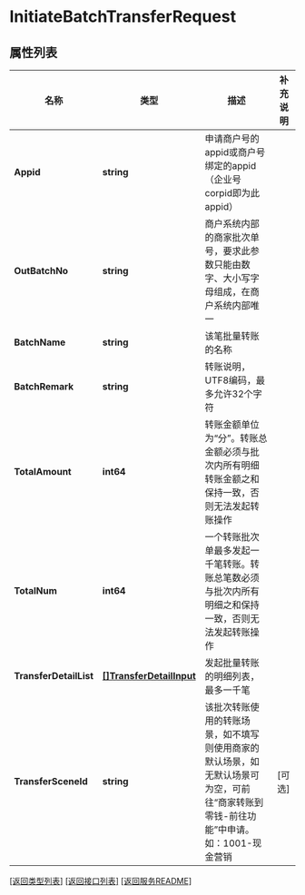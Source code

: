 # InitiateBatchTransferRequest

## 属性列表

名称 | 类型 | 描述 | 补充说明
------------ | ------------- | ------------- | -------------
**Appid** | **string** | 申请商户号的appid或商户号绑定的appid（企业号corpid即为此appid） | 
**OutBatchNo** | **string** | 商户系统内部的商家批次单号，要求此参数只能由数字、大小写字母组成，在商户系统内部唯一 | 
**BatchName** | **string** | 该笔批量转账的名称 | 
**BatchRemark** | **string** | 转账说明，UTF8编码，最多允许32个字符 | 
**TotalAmount** | **int64** | 转账金额单位为“分”。转账总金额必须与批次内所有明细转账金额之和保持一致，否则无法发起转账操作 | 
**TotalNum** | **int64** | 一个转账批次单最多发起一千笔转账。转账总笔数必须与批次内所有明细之和保持一致，否则无法发起转账操作 | 
**TransferDetailList** | [**[]TransferDetailInput**](TransferDetailInput.md) | 发起批量转账的明细列表，最多一千笔 | 
**TransferSceneId** | **string** | 该批次转账使用的转账场景，如不填写则使用商家的默认场景，如无默认场景可为空，可前往“商家转账到零钱-前往功能”中申请。 如：1001-现金营销 | [可选] 

[\[返回类型列表\]](README.md#类型列表)
[\[返回接口列表\]](README.md#接口列表)
[\[返回服务README\]](README.md)


